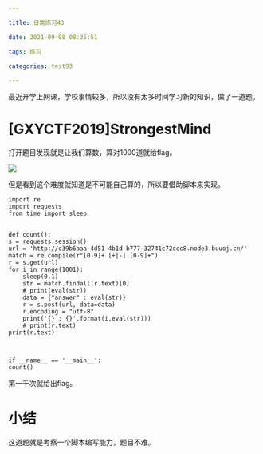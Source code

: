 ```yaml
---

title: 日常练习43

date: 2021-09-08 08:35:51

tags: 练习

categories: test93

---
```


最近开学上网课，学校事情较多，所以没有太多时间学习新的知识，做了一道题。  

# [GXYCTF2019]StrongestMind

打开题目发现就是让我们算数，算对1000道就给flag。  

[![](https://pic.imgdb.cn/item/6138066344eaada7391bbe98.png)](https://pic.imgdb.cn/item/6138066344eaada7391bbe98.png)  

但是看到这个难度就知道是不可能自己算的，所以要借助脚本来实现。  

	import re
	import requests
	from time import sleep
	
	
	def count():
    s = requests.session()
    url = 'http://c39b6aaa-4d51-4b1d-b777-32741c72ccc8.node3.buuoj.cn/'
    match = re.compile(r"[0-9]+ [+|-] [0-9]+")
    r = s.get(url)
    for i in range(1001):
        sleep(0.1)
        str = match.findall(r.text)[0]
        # print(eval(str))
        data = {"answer" : eval(str)}
        r = s.post(url, data=data)
        r.encoding = "utf-8"
        print('{} : {}'.format(i,eval(str)))
        # print(r.text)
    print(r.text)



	if __name__ == '__main__':
    count()  

第一千次就给出flag。  


# 小结  

这道题就是考察一个脚本编写能力，题目不难。
